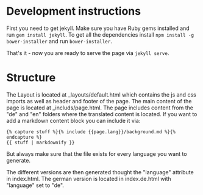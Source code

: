 Development instructions
========================

First you need to get jekyll. Make sure you have Ruby gems installed and run `gem install jekyll`.
To get all the dependencies install `npm install -g bower-installer` and run `bower-installer`.

That's it - now you are ready to serve the page via `jekyll serve`.

Structure
=========

The Layout is located at _layouts/default.html which contains the js and css imports as well as header and footer of the page.
The main content of the page is located at _includs/page.html. The page includes content from the "de" and "en" folders where the translated content is located. If you want to add a markdown content block you can include it via:
```
{% capture stuff %}{% include {{page.lang}}/background.md %}{% endcapture %}
{{ stuff | markdownify }}
```
But always make sure that the file exists for every language you want to generate.

The different versions are then generated thought the "language" attribute in index.html. The german version is located in index.de.html with "language" set to "de".
